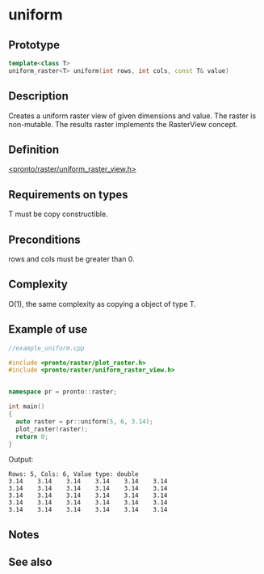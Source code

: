 # uniform
## Prototype
```cpp
template<class T>
uniform_raster<T> uniform(int rows, int cols, const T& value)
```
## Description
Creates a uniform raster view of given dimensions and value. The raster is non-mutable. The results raster implements the RasterView concept.

## Definition
[<pronto/raster/uniform_raster_view.h>](./../../include/pronto/raster/uniform_raster_view.h)

## Requirements on types
T must be copy constructible.

## Preconditions
rows and cols must be greater than 0.

## Complexity
O(1), the same complexity as copying a object of type T.

## Example of use
```cpp
//example_uniform.cpp

#include <pronto/raster/plot_raster.h>
#include <pronto/raster/uniform_raster_view.h>


namespace pr = pronto::raster;

int main()
{
  auto raster = pr::uniform(5, 6, 3.14);
  plot_raster(raster);
  return 0;
}
```
Output:

```
Rows: 5, Cols: 6, Value type: double
3.14    3.14    3.14    3.14    3.14    3.14
3.14    3.14    3.14    3.14    3.14    3.14
3.14    3.14    3.14    3.14    3.14    3.14
3.14    3.14    3.14    3.14    3.14    3.14
3.14    3.14    3.14    3.14    3.14    3.14
```

## Notes

## See also
